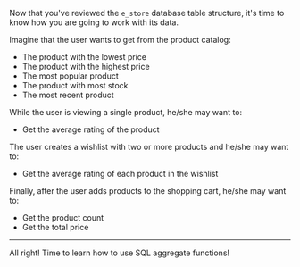 Now that you've reviewed the `e_store` database table structure, it's time to know how  you are going to work with its data.

Imagine that the user wants to get from the product catalog: 

- The product with the lowest price
- The product with the highest price
- The most popular product
- The product with most stock
- The most recent product

While the user is viewing a single product, he/she may want to: 

- Get the average rating of the product

The user creates a wishlist with two or more products and he/she may want to: 

- Get the average rating of each product in the wishlist

Finally, after the user adds products to the shopping cart, he/she may want to: 

- Get the product count
- Get the total price

---
All right! Time to learn how to use SQL aggregate functions!